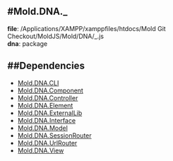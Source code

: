 
#Mold.DNA._
---------------------------------------

__file__: /Applications/XAMPP/xamppfiles/htdocs/Mold Git Checkout/MoldJS/Mold/DNA/_.js  
__dna__: package  


	






##Dependencies
--------------

* [Mold.DNA.CLI](../../Mold/DNA/CLI.md) 
* [Mold.DNA.Component](../../Mold/DNA/Component.md) 
* [Mold.DNA.Controller](../../Mold/DNA/Controller.md) 
* [Mold.DNA.Element](../../Mold/DNA/Element.md) 
* [Mold.DNA.ExternalLib](../../Mold/DNA/ExternalLib.md) 
* [Mold.DNA.Interface](../../Mold/DNA/Interface.md) 
* [Mold.DNA.Model](../../Mold/DNA/Model.md) 
* [Mold.DNA.SessionRouter](../../Mold/DNA/SessionRouter.md) 
* [Mold.DNA.UrlRouter](../../Mold/DNA/UrlRouter.md) 
* [Mold.DNA.View](../../Mold/DNA/View.md) 



 

 


 



		
